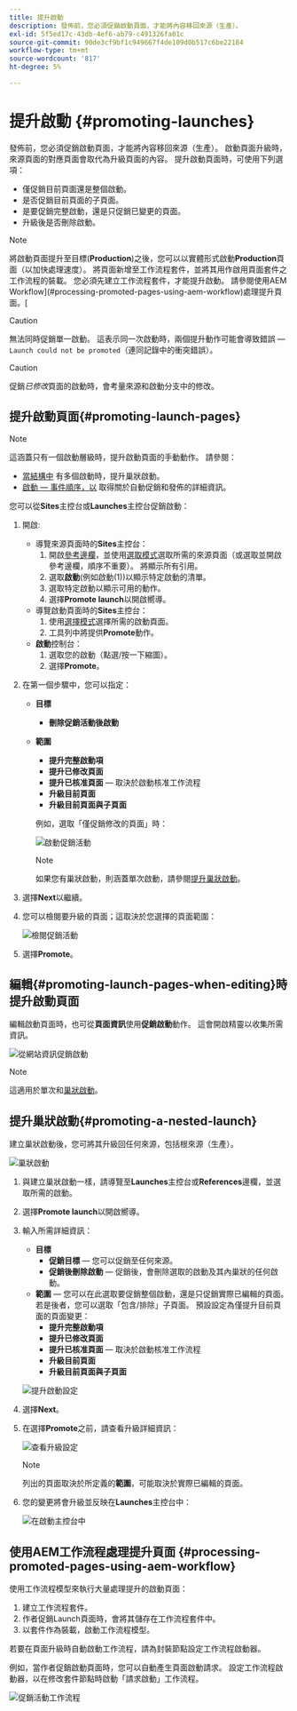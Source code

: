 ```yaml
---
title: 提升啟動
description: 發佈前，您必須促銷啟動頁面，才能將內容移回來源（生產）。
exl-id: 5f5ed17c-43db-4ef6-ab79-c491326fa01c
source-git-commit: 90de3cf9bf1c949667f4de109d0b517c6be22184
workflow-type: tm+mt
source-wordcount: '817'
ht-degree: 5%

---
```


# 提升啟動 {#promoting-launches}

發佈前，您必須促銷啟動頁面，才能將內容移回來源（生產）。 啟動頁面升級時，來源頁面的對應頁面會取代為升級頁面的內容。 提升啟動頁面時，可使用下列選項：

* 僅促銷目前頁面還是整個啟動。
* 是否促銷目前頁面的子頁面。
* 是要促銷完整啟動，還是只促銷已變更的頁面。
* 升級後是否刪除啟動。

>[!NOTE]
>
>將啟動頁面提升至目標(**Production**)之後，您可以以實體形式啟動&#x200B;**Production**&#x200B;頁面（以加快處理速度）。 將頁面新增至工作流程套件，並將其用作啟用頁面套件之工作流程的裝載。 您必須先建立工作流程套件，才能提升啟動。 請參閱使用AEM Workflow](#processing-promoted-pages-using-aem-workflow)處理提升頁面。[

>[!CAUTION]
>
>無法同時促銷單一啟動。 這表示同一次啟動時，兩個提升動作可能會導致錯誤 — `Launch could not be promoted`（連同記錄中的衝突錯誤）。

>[!CAUTION]
>
>促銷&#x200B;*已修改*&#x200B;頁面的啟動時，會考量來源和啟動分支中的修改。

## 提升啟動頁面{#promoting-launch-pages}

>[!NOTE]
>
>這涵蓋只有一個啟動層級時，提升啟動頁面的手動動作。 請參閱：
>
>* [當結構中](#promoting-a-nested-launch) 有多個啟動時，提升巢狀啟動。
>* [啟動 — 事件順序，以](/help/sites-cloud/authoring/launches/overview.md#launches-the-order-of-events) 取得關於自動促銷和發佈的詳細資訊。

>



您可以從&#x200B;**Sites**&#x200B;主控台或&#x200B;**Launches**&#x200B;主控台促銷啟動：

1. 開啟:
   * 導覽來源頁面時的&#x200B;**Sites**&#x200B;主控台：
      1. 開啟[參考邊欄](/help/sites-cloud/authoring/fundamentals/environment-tools.md#references)，並使用[選取模式](/help/sites-cloud/authoring/getting-started/basic-handling.md)選取所需的來源頁面（或選取並開啟參考邊欄，順序不重要）。 將顯示所有引用。
      1. 選取&#x200B;**啟動**(例如啟動(1))以顯示特定啟動的清單。
      1. 選取特定啟動以顯示可用的動作。
      1. 選擇&#x200B;**Promote launch**&#x200B;以開啟嚮導。
   * 導覽啟動頁面時的&#x200B;**Sites**&#x200B;主控台：
      1. 使用[選擇模式](/help/sites-cloud/authoring/getting-started/basic-handling.md)選擇所需的啟動頁面。
      1. 工具列中將提供&#x200B;**Promote**&#x200B;動作。
   * **啟動**&#x200B;控制台：
      1. 選取您的啟動（點選/按一下縮圖）。
      1. 選擇&#x200B;**Promote**。
1. 在第一個步驟中，您可以指定：
   * **目標**
      * **刪除促銷活動後啟動**
   * **範圍**
      * **提升完整啟動項**
      * **提升已修改頁面**
      * **提升已核准頁面**  — 取決於啟動核准工作流程
      * **升級目前頁面**
      * **升級目前頁面與子頁面**

      例如，選取「僅促銷修改的頁面」時：

      ![啟動促銷活動](/help/sites-cloud/authoring/assets/launches-promote.png)

      >[!NOTE]
      >
      >如果您有巢狀啟動，則涵蓋單次啟動，請參閱[提升巢狀啟動](#promoting-a-nested-launch)。
1. 選擇&#x200B;**Next**&#x200B;以繼續。
1. 您可以檢閱要升級的頁面；這取決於您選擇的頁面範圍：

   ![檢閱促銷活動](/help/sites-cloud/authoring/assets/launches-promote-review.png)

1. 選擇&#x200B;**Promote**。

## 編輯{#promoting-launch-pages-when-editing}時提升啟動頁面

編輯啟動頁面時，也可從&#x200B;**頁面資訊**&#x200B;使用&#x200B;**促銷啟動**&#x200B;動作。 這會開啟精靈以收集所需資訊。

![從網站資訊促銷啟動](/help/sites-cloud/authoring/assets/launches-promote-page-info.png)

>[!NOTE]
>
>這適用於單次和[巢狀啟動](#promoting-a-nested-launch)。

## 提升巢狀啟動{#promoting-a-nested-launch}

建立巢狀啟動後，您可將其升級回任何來源，包括根來源（生產）。

![巢狀啟動](/help/sites-cloud/authoring/assets/launches-promoting-nested.png)

1. 與建立巢狀啟動一樣，請導覽至&#x200B;**Launches**&#x200B;主控台或&#x200B;**References**&#x200B;邊欄，並選取所需的啟動。
1. 選擇&#x200B;**Promote launch**&#x200B;以開啟嚮導。
1. 輸入所需詳細資訊：
   * **目標**
      * **促銷目標**  — 您可以促銷至任何來源。
      * **促銷後刪除啟動**  — 促銷後，會刪除選取的啟動及其內巢狀的任何啟動。
   * **範圍**  — 您可以在此選取要促銷整個啟動，還是只促銷實際已編輯的頁面。若是後者，您可以選取「包含/排除」子頁面。 預設設定為僅提升目前頁面的頁面變更：
      * **提升完整啟動項**
      * **提升已修改頁面**
      * **提升已核准頁面**  — 取決於啟動核准工作流程
      * **升級目前頁面**
      * **升級目前頁面與子頁面**

   ![提升啟動設定](/help/sites-cloud/authoring/assets/launches-promote-settings.png)

1. 選擇&#x200B;**Next**。
1. 在選擇&#x200B;**Promote**&#x200B;之前，請查看升級詳細資訊：

   ![查看升級設定](/help/sites-cloud/authoring/assets/launches-promote-review-2.png)

   >[!NOTE]
   >
   >列出的頁面取決於所定義的&#x200B;**範圍**，可能取決於實際已編輯的頁面。

1. 您的變更將會升級並反映在&#x200B;**Launches**&#x200B;主控台中：

   ![在啟動主控台中](/help/sites-cloud/authoring/assets/launches-console.png)

## 使用AEM工作流程處理提升頁面 {#processing-promoted-pages-using-aem-workflow}

使用工作流程模型來執行大量處理提升的啟動頁面：

1. 建立工作流程套件。
1. 作者促銷Launch頁面時，會將其儲存在工作流程套件中。
1. 以套件作為裝載，啟動工作流程模型。

若要在頁面升級時自動啟動工作流程，請為封裝節點設定工作流程啟動器。<!--To start a workflow automatically when pages are promoted, [configure a workflow launcher](/help/sites-administering/workflows-starting.md#workflows-launchers) for the package node.-->

例如，當作者促銷啟動頁面時，您可以自動產生頁面啟動請求。 設定工作流程啟動器，以在修改套件節點時啟動「請求啟動」工作流程。

![促銷活動工作流程](/help/sites-cloud/authoring/assets/launches-create-workflow.png)
